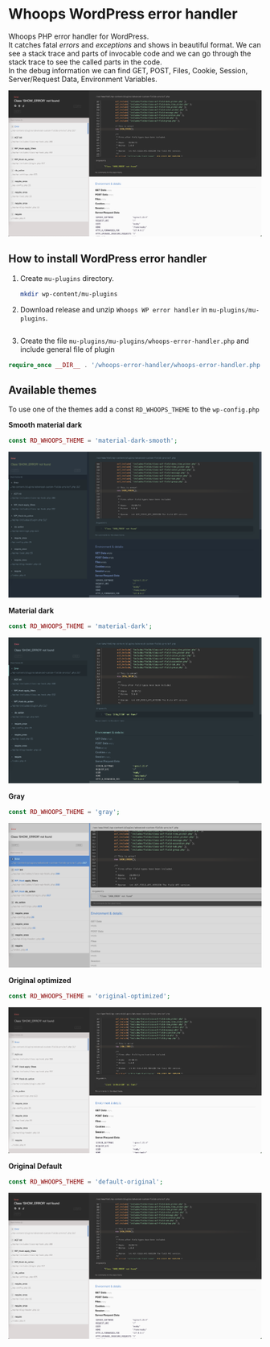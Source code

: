 # Whoops WordPress error handler
Whoops PHP error handler for WordPress.   
It catches fatal _errors_ and _exceptions_ and shows in beautiful format.
We can see a stack trace and parts of invocable code and we can go through the stack trace to see the called parts in the code.  
In the debug information we can find GET, POST, Files, Cookie, Session, Server/Request Data, Environment Variables.

![Whoops Error Handler for WordPress](./doc/img/default-original.png)

## How to install WordPress error handler
1. Create `mu-plugins` directory.
    ```bash
    mkdir wp-content/mu-plugins
    ```

2. Download release and unzip `Whoops WP error handler` in `mu-plugins/mu-plugins`.
   ```bash

   ```

3. Create the file `mu-plugins/mu-plugins/whoops-error-handler.php` and include general file of plugin
```php
require_once __DIR__ . '/whoops-error-handler/whoops-error-handler.php';
```



## Available themes
To use one of the themes add a const `RD_WHOOPS_THEME` to the `wp-config.php`

**Smooth material dark**
```php
const RD_WHOOPS_THEME = 'material-dark-smooth';
```
![material-dark-smooth.png](./doc/img/material-dark-smooth.png)

**Material dark**
```php
const RD_WHOOPS_THEME = 'material-dark';
```
![material-dark-smooth.png](./doc/img/material-dark.png)

**Gray**
```php
const RD_WHOOPS_THEME = 'gray';
```
![material-dark-smooth.png](./doc/img/gray.png)

**Original optimized**
```php
const RD_WHOOPS_THEME = 'original-optimized';
```

![material-dark-smooth.png](./doc/img/original-optimized.png)

**Original Default**
```php
const RD_WHOOPS_THEME = 'default-original';
```

![material-dark-smooth.png](./doc/img/default-original.png)